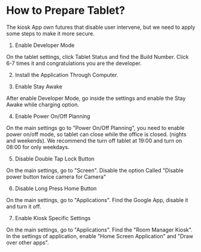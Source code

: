 # How to Prepare Tablet?
 
 The kiosk App own futures that disable user intervene, but we need to apply some steps to make it more secure.

1. Enable Developer Mode
 
  On the tablet settings, click Tablet Status and find the Build Number. Click 6-7 times it and congratulations you are the developer. 
 
 2. Install the Application Through Computer.
 
 3. Enable Stay Awake 
 
  After enable Developer Mode, go inside the settings and enable the Stay Awake while charging option.
 
 4. Enable Power On/Off Planning 
 
  On the main settings go to "Power On/Off Planning", you need to enable power on/off mode, so tablet can close while the office is closed. (nights and weekends). We recommend the turn off tablet at 19:00 and turn on 08:00 for only weekdays.
 
 5. Disable Double Tap Lock Button
 
  On the main settings, go to "Screen". Disable the option Called "Disable power button twice camera for Camera"
 
 6. Disable Long Press Home Button
 
  On the main settings, go to "Applications". Find the Google App, disable it and turn it off.
 
 7. Enable Kiosk Specific Settings
 
  On the main settings, go to "Applications". Find the "Room Manager Kiosk". In the settings of application, enable "Home Screen Application" and "Draw over other apps".
 
